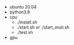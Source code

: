 


- ubuntu 20.04
- python3.8
- cpu
  - ./install.sh
  - ./start.sh or ./start_muti.sh
  - ./test.sh
- gpu